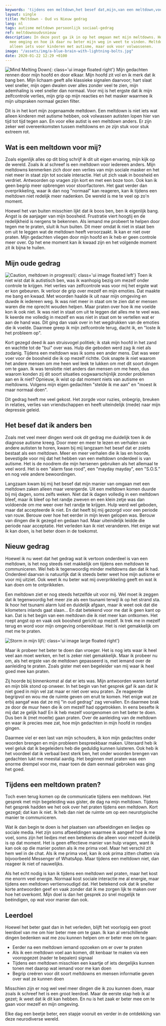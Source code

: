 ```yaml
---
keywords: 'tijdens een meltdown,het besef dat,mijn,van een meltdown,voor mij'
layout: single
title: Meltdown - Oud vs Nieuw gedrag
lang: nl
tags: autisme meltdown persoonlijk sociaal-gedrag
ref: meltdownoudvsnieuw
description: In deze post ga ik in op het omgaan met mijn meltdowns. Hoe ik daar vroeger
  mee omging en hoe ik daar nu beter mijn weg in weet te vinden. Meltdowns zijn niet
  alleen iets voor kinderen met autisme, maar ook voor volwassenen.
image: "/assets/img/a-blue-brain-with-lightning-bolts.jpg"
date: 2020-01-22 12:29 +0100
---
```

![Mind Melting Down](/assets/img/a-blue-brain-with-lightning-bolts.jpg){: class='ui image floated right'}
Mijn gedachten rennen door mijn hoofd en door elkaar. Mijn hoofd zit vol en ik merk dat ik bang ben. Mijn lichaam geeft alle klassieke signalen daarvoor; hart slaat veel sneller, mijn ogen dwalen over alles zonder veel te zien, mijn ademhaling is veel sneller dan normaal. Voor mij is het ergste dat ik mijn zelfcontrole verlies, mijn grip op mijn reacties en het masker waarmee ik mijn uitspraken normaal gezien filter.

Dit is in het kort mijn zogenaamde meltdown. Een meltdown is niet iets wat alleen kinderen met autisme hebben, ook volwassen autisten lopen hier van tijd tot tijd tegen aan. En voor elke autist is een meltdown anders. Er zijn zeker wel overeenkomsten tussen meltdowns en ze zijn stuk voor stuk extreem rot.

## Wat is een meltdown voor mij?

Zoals eigenlijk alles op dit blog schrijf ik dit uit eigen ervaring, mijn kijk op de wereld. Zoals ik al schreef is een meltdown voor iedereen anders. Mijn meltdowns kenmerken zich door een verlies van mijn sociale masker en het niet meer in staat zijn tot sociale interactie. Het uit zich vaak in boosheid en verdriet. Antwoorden op vragen zijn kort en met een boze toon. Ook kan ik geen begrip meer opbrengen voor stoorfactoren. Het gaat verder dan overprikkeling, waar ik dan nog "normaal" kan reageren, kan ik tijdens een meltdown niet redelijk meer nadenken. De wereld is me te veel op zo'n moment.

Hoewel het van buiten misschien lijkt dat ik boos ben, ben ik eigenlijk bang. Angst is de aanjager van mijn boosheid. Frustratie viert hoogtij en de redelijkheid is nergens te bekennen. Als iemand me probeert te helpen door tegen me te praten, sluit ik hun buiten. Dit meer omdat ik niet in staat ben om uit te leggen wat de meltdown heeft veroorzaakt. Ik kan er niet over praten. Mijn gedachten vliegen door mijn hoofd en ik heb er geen controle meer over. Op het ene moment kan ik kwaad zijn en het volgende moment zit ik bijna te huilen.

## Mijn oude gedrag
![Caution, meltdown in progress!](/assets/img/meltdown-in-progress.jpg){: class='ui image floated left'}
Toen ik niet wist dat ik autistisch ben, was ik wanhopig bezig om mezelf onder controle te krijgen. Het verlies van zelfcontrole was voor mij het ergste wat er kon gebeuren. Ik verloor de grip over mezelf en mijn emoties. Dat maakte me bang en kwaad. Met woorden haalde ik uit naar mijn omgeving en duwde ik iedereen weg. Ik was niet meer in staat om te zien dat er mensen waren die me oprecht wouden helpen. Maar praten over hoe ik me voelde kon ik ook niet. Ik was niet in staat om uit te leggen dat alles me te veel was. Ik keerde me volledig in mezelf en was niet in staat om te vertellen wat er aan de hand was. Dit ging dan vaak over in het wegdrukken van de emoties die ik voelde. Daarmee greep ik mijn zelfcontrole terug, dacht ik, en "loste ik het probleem op".

Kort gezegd deed ik aan struisvogel politiek; ik stak mijn hoofd in het zand en wachtte tot de "bui" over was. Hulp die geboden werd zag ik niet als zodanig. Tijdens een meltdown was ik soms een ander mens. Dat was weer voer voor de boosheid die ik op mezelf richtte. Ook snapte ik niet waarom het andere mensen om me heen wel leek te lukken om met dit soort dingen om te gaan. Ik was tenslotte niet anders dan mensen om me heen, dus waarom konden zij dit soort situaties oogwaarschijnlijk zonder problemen aan en ik niet? Opnieuw, ik wist op dat moment niets van autisme en meltdowns. Volgens mijn eigen gedachten "stelde ik me aan" en "moest ik maar normaal doen".

Dit gedrag heeft me veel gekost. Het zorgde voor ruzies, onbegrip, breuken in relaties, verlies van vriendschappen en heeft uiteindelijk (mede) naar mijn depressie geleid.

## Het besef dat ik anders ben

Zoals met veel meer dingen werd ook dit gedrag me duidelijk toen ik de diagnose autisme kreeg. Door meer en meer te lezen en verhalen van andere autisten te horen, kwam bij mij langzaam het besef dat er zoiets bestaat als een meltdown. Meer en meer verhalen die ik las en hoorde, bevestigde voor mij dat het hebben van een meltdown onderdeel is van autisme. Het is de noodrem die mijn hersenen gebruiken als het allemaal te veel word. Het is een "alarm fase rood", een "mayday mayday", een "S.O.S." en nog vele andere bewoordingen.

Langzaam kwam bij mij het besef dat mijn manier van omgaan met een meltdown zaken alleen maar verergerde. Uit een meltdown komen duurde bij mij dagen, soms zelfs weken. Niet dat ik dagen volledig in een meltdown bleef, maar ik bleef op het randje zweven en een klein zetje was dan voldoende om me weer over het randje te krijgen. Hulp werd wel geboden, maar dat accepteerde ik niet. En dat heeft bij mij gezorgd voor een periode van rouw. Berouw over hoe het eerder in mijn leven gelopen was. Berouw van dingen die ik gezegd en gedaan had. Maar uiteindelijk leidde die periode naar acceptatie. Het verleden kan ik niet veranderen. Het enige wat ik kan doen, is het beter doen in de toekomst.

## Nieuw gedrag

Hoewel ik nu weet dat het gedrag wat ik vertoon onderdeel is van een meltdown, is het nog steeds niet makkelijk om tijdens een meltdown te communiceren. Wel heb ik tegenwoordig minder meltdowns dan dat ik had. Onderdeel daarvan is natuurlijk dat ik steeds beter weet hoe mijn autisme er voor mij uitziet. Ook weet ik nu beter wat mij overprikkeling geeft en wat ik kan doen om te ontprikkelen.

Een meltdown ziet er nog steeds hetzelfde uit voor mij. Wel moet ik zeggen dat ik tegenwoordig het meer zie als een tsunami terwijl ik op het strand sta. Ik hoor het tsunami alarm luid en duidelijk afgaan, maar ik weet ook dat die kilometers inlands gaat slaan... En dat betekend voor me dat ik geen kant op kan. Dat is het begin van een meltdown die ik niet meer kan ontkomen. Het roept angst op en vaak ook boosheid gericht op mezelf. Ik trek me in mezelf terug en word voor mijn omgeving onbereikbaar. Het is niet gemakkelijk om met me te praten.

![Storm in mijn lijf](/assets/img/storming.jpeg){: class='ui image large floated right'}

Maar ik probeer het beter te doen dan vroeger. Het is nog iets waar ik heel veel aan moet werken, en het is zeker niet gemakkelijk. Maar ik probeer nu om, als het ergste van de meltdown gepasseerd is, met iemand over de aanleiding te praten. Zoals gister met een begeleider van mij waar ik heel goed mee kan praten.

Zij hoorde bij binnenkomst al dat er iets was. Mijn antwoorden waren kortaf en mijn blik stond op onweer. In het begin van het gesprek gaf ik aan dat ik niet goed in mijn vel zat maar er niet over wou praten. Ze reageerde begripvol en wou me de ruimte geven om eruit te komen. Het enige wat ze erbij aangaf was dat ze mij "in oud gedrag" zag vervallen. En daarmee brak ze door de muur heen die ik om mezelf had opgetrokken. In eens besefte ik mij dat ze gelijk had! En ik heb mezelf voorgenomen om het beter te doen. Dus ben ik (met moeite) gaan praten. Over de aanleiding van de meltdown en waar ik precies mee zat, hoe mijn gedachten in mijn hoofd in rondjes gingen.

Daarmee viel er een last van mijn schouders, ik kon mijn gedachtes onder woorden brengen en mijn probleem bespreekbaar maken. Uiteraard heb ik veel geluk dat ik begeleiders heb die geduldig kunnen luisteren. Ook heb ik het voordeel dat ik verbaal best sterk ben, het onder woorden brengen van gedachten lukt me meestal aardig. Het beginnen met praten was een enorme drempel voor me, maar toen de dam eenmaal gebroken was ging het goed.

## Tijdens een meltdown praten?

Toch even terug komen op de communicatie tijdens een meltdown. Het gesprek met mijn begeleiding was gister, de dag na mijn meltdown. Tijdens het gesprek hadden we het ook over het praten tijdens een meltdown. Kort gezegd; dat kan ik niet. Ik heb dan niet de ruimte om op een neurotypische manier te communiceren.

Wat ik dan begin te doen is het plaatsen van afbeeldingen en liedjes op sociale media. Het zijn soms afbeeldingen waarmee ik aangeef hoe ik me voel, soms zijn het liedjes met een betekenis die alleen voor mezelf duidelijk is op dat moment. Het is geen effectieve manier van hulp vragen, want ik kan ook op die manier posten als ik me prima voel. Maar het verschil zit hem wel in de chat. Als ik me prima voel, kan ik ook prima zitten chatten via bijvoorbeeld Messenger of WhatsApp. Maar tijdens een meltdown niet, dan reageer ik niet of nauwelijks.

Als het echt nodig is kan ik tijdens een meltdown wel praten, maar het kost me enorm veel energie. Normaal kost sociale interactie me al energie, maar tijdens een meltdown vertienvoudigd dat. Het betekend ook dat ik sneller korte antwoorden geef en vaak zonder dat ik me zorgen lijk te maken over hoe het overkomt. Mijn doel is dan het gesprek zo snel mogelijk te beëindigen, op wat voor manier dan ook.

## Leerdoel

Hoewel het beter gaat dan in het verleden, blijft het voorlopig een groot leerdoel van me om hier beter mee om te gaan. Ik kan al verschillende dingen bedenken wat me zou kunnen helpen om er beter mee om te gaan:

- Eerder na een meltdown iemand opzoeken om er over te praten
- Als ik een meltdown voel aan komen, dit kenbaar te maken via een vooropgezet (nader te bepalen) signaal
- Tijdens een meltdown misschien een kaartje of iets dergelijks kunnen tonen met daarop wat iemand voor me kan doen
- Begrip creëren voor dit soort meltdowns en mensen informatie geven over wat ze kunnen doen

Misschien zijn er nog wel veel meer dingen die ik zou kunnen doen, maar zoals ik schreef het is een groot leerdoel. Maar de eerste stap heb ik al gezet; ik weet dat ik dit kan hebben. En nu is het zaak er beter mee om te gaan voor mezelf en mijn omgeving.

Elke dag een beetje beter, een stapje vooruit en verder in de ontdekking van deze neurodiverse wereld.
